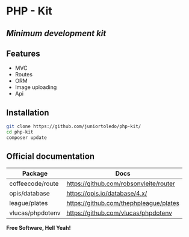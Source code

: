 # PHP - Kit
## _Minimum development kit_


## Features

- MVC
- Routes
- ORM
- Image uploading
- Api

## Installation

```sh
git clone https://github.com/juniortoledo/php-kit/
cd php-kit
composer update
```

## Official documentation

| Package | Docs |
| ------ | ------ |
| coffeecode/route | https://github.com/robsonvleite/router |
| opis/database  | https://opis.io/database/4.x/ |
| league/plates | https://github.com/thephpleague/plates |
| vlucas/phpdotenv | https://github.com/vlucas/phpdotenv |

**Free Software, Hell Yeah!**
